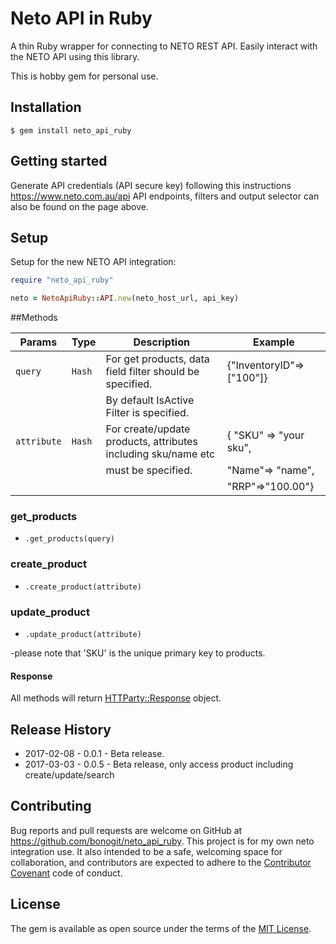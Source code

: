 # Neto API in Ruby

A thin Ruby wrapper for connecting to NETO REST API. Easily interact with the NETO API using this library.

This is hobby gem for personal use.

## Installation

    $ gem install neto_api_ruby

## Getting started

Generate API credentials (API secure key) following this instructions 
https://www.neto.com.au/api
API endpoints, filters and output selector can also be found on the page above.

## Setup

Setup for the new NETO API integration:
```ruby
require "neto_api_ruby"

neto = NetoApiRuby::API.new(neto_host_url, api_key)
```

##Methods

|   Params   |   Type   |                         Description                          | 		Example				 |
| ---------- | -------- | ------------------------------------------------------------ | --------------------------- |
| `query`    | `Hash`   | For get products, data field filter should be specified.     | {"InventoryID"=> ["100"]}   |
|            |          | By default IsActive Filter is specified.                     | 							 |
| `attribute`| `Hash`   | For create/update products, attributes including sku/name etc| { "SKU" => "your sku",      | 
|            |          | must be specified.                                           |   "Name"=> "name",          |
|            |          |                      										   |   "RRP"=>"100.00"}			 |



### get_products
- `.get_products(query)`

### create_product
- `.create_product(attribute)`

### update_product
- `.update_product(attribute)`

-please note that 'SKU' is the unique primary key to products. 

#### Response

All methods will return [HTTParty::Response](https://github.com/jnunemaker/httparty) object.

## Release History
- 2017-02-08 - 0.0.1 - Beta release. 
- 2017-03-03 - 0.0.5 - Beta release, only access product including create/update/search


## Contributing

Bug reports and pull requests are welcome on GitHub at https://github.com/bonogit/neto_api_ruby. This project is for my own neto integration use. It also intended to be a safe, welcoming space for collaboration, and contributors are expected to adhere to the [Contributor Covenant](http://contributor-covenant.org) code of conduct.


## License

The gem is available as open source under the terms of the [MIT License](http://opensource.org/licenses/MIT).

